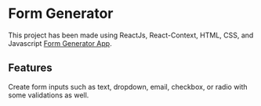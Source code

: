 # Form Generator

This project has been made using ReactJs, React-Context, HTML, CSS, and Javascript [Form Generator App](https://form-generator-app.netlify.app/).

## Features

Create form inputs such as text, dropdown, email, checkbox, or radio with some validations as well.

